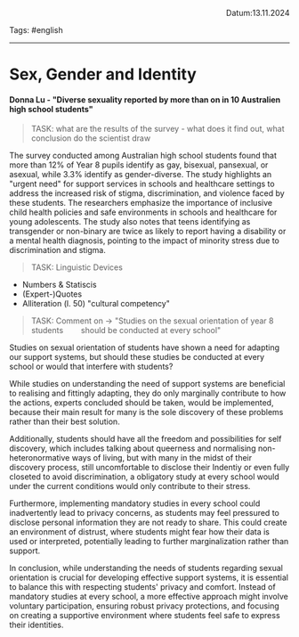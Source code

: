 <p align="right">Datum:13.11.2024</p>

Tags: #english 

---

# Sex, Gender and Identity


#### Donna Lu - "Diverse sexuality reported by more than on in 10 Australien high school students"

> TASK: what are the results of the survey - what does it find out, what conclusion do the scientist draw

The survey conducted among Australian high school students found that more than 12% of Year 8 pupils identify as gay, bisexual, pansexual, or asexual, while 3.3% identify as gender-diverse. The study highlights an "urgent need" for support services in schools and healthcare settings to address the increased risk of stigma, discrimination, and violence faced by these students. The researchers emphasize the importance of inclusive child health policies and safe environments in schools and healthcare for young adolescents. The study also notes that teens identifying as transgender or non-binary are twice as likely to report having a disability or a mental health diagnosis, pointing to the impact of minority stress due to discrimination and stigma.


> TASK: Linguistic Devices

- Numbers & Statiscis
- (Expert-)Quotes
- Alliteration (l. 50) "cultural competency"

> TASK: Comment on → 
>  "Studies on the sexual orientation of year 8 students 
>        should be conducted at every school"

Studies on sexual orientation of students have shown a need for adapting our support systems, but should these studies be conducted at every school or would that interfere with students?

While studies on understanding the need of support systems are beneficial to realising and fittingly adapting, they do only marginally contribute to how the actions, experts concluded should be taken, would be implemented, because their main result for many is the sole discovery of these problems rather than their best solution.

Additionally, students should have all the freedom and possibilities for self discovery, which includes talking about queerness and normalising non-heteronormative ways of living, but with many in the midst of their discovery process, still uncomfortable to disclose their Indentiy or even fully closeted to avoid discrimination, a obligatory study at every school would under the current conditions would only contribute to their stress.

Furthermore, implementing mandatory studies in every school could inadvertently lead to privacy concerns, as students may feel pressured to disclose personal information they are not ready to share. This could create an environment of distrust, where students might fear how their data is used or interpreted, potentially leading to further marginalization rather than support.

In conclusion, while understanding the needs of students regarding sexual orientation is crucial for developing effective support systems, it is essential to balance this with respecting students' privacy and comfort. Instead of mandatory studies at every school, a more effective approach might involve voluntary participation, ensuring robust privacy protections, and focusing on creating a supportive environment where students feel safe to express their identities.